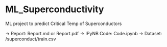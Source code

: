 # ML_Superconductivity
ML project to predict Critical Temp of Superconductors

-> Report: Report.md or Report.pdf
-> IPyNB Code: Code.ipynb
-> Dataset: /superconduct/train.csv
